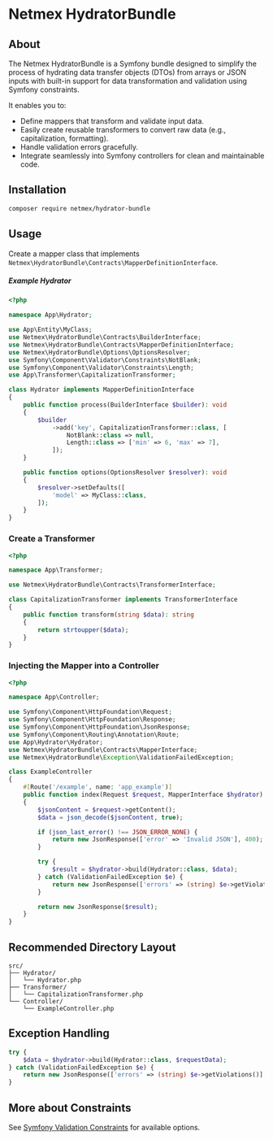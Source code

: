 # Netmex HydratorBundle

## About
The Netmex HydratorBundle is a Symfony bundle designed to simplify the process of hydrating data transfer objects (DTOs) from arrays or JSON inputs with built-in support for data transformation and validation using Symfony constraints.

It enables you to:
* Define mappers that transform and validate input data.
* Easily create reusable transformers to convert raw data (e.g., capitalization, formatting).
* Handle validation errors gracefully.
* Integrate seamlessly into Symfony controllers for clean and maintainable code.

## Installation

```bash
composer require netmex/hydrator-bundle
```

## Usage

Create a mapper class that implements
```Netmex\HydratorBundle\Contracts\MapperDefinitionInterface```.

##### Example Hydrator
```php
<?php

namespace App\Hydrator;

use App\Entity\MyClass;
use Netmex\HydratorBundle\Contracts\BuilderInterface;
use Netmex\HydratorBundle\Contracts\MapperDefinitionInterface;
use Netmex\HydratorBundle\Options\OptionsResolver;
use Symfony\Component\Validator\Constraints\NotBlank;
use Symfony\Component\Validator\Constraints\Length;
use App\Transformer\CapitalizationTransformer;

class Hydrator implements MapperDefinitionInterface
{
    public function process(BuilderInterface $builder): void
    {
        $builder
            ->add('key', CapitalizationTransformer::class, [
                NotBlank::class => null,
                Length::class => ['min' => 6, 'max' => 7],
            ]);
    }

    public function options(OptionsResolver $resolver): void
    {
        $resolver->setDefaults([
            'model' => MyClass::class,
        ]);
    }
}
```

### Create a Transformer

```php
<?php

namespace App\Transformer;

use Netmex\HydratorBundle\Contracts\TransformerInterface;

class CapitalizationTransformer implements TransformerInterface
{
    public function transform(string $data): string
    {
        return strtoupper($data);
    }
}
```

### Injecting the Mapper into a Controller

```php
<?php

namespace App\Controller;

use Symfony\Component\HttpFoundation\Request;
use Symfony\Component\HttpFoundation\Response;
use Symfony\Component\HttpFoundation\JsonResponse;
use Symfony\Component\Routing\Annotation\Route;
use App\Hydrator\Hydrator;
use Netmex\HydratorBundle\Contracts\MapperInterface;
use Netmex\HydratorBundle\Exception\ValidationFailedException;

class ExampleController
{
    #[Route('/example', name: 'app_example')]
    public function index(Request $request, MapperInterface $hydrator): Response
    {
        $jsonContent = $request->getContent();
        $data = json_decode($jsonContent, true);

        if (json_last_error() !== JSON_ERROR_NONE) {
            return new JsonResponse(['error' => 'Invalid JSON'], 400);
        }

        try {
            $result = $hydrator->build(Hydrator::class, $data);
        } catch (ValidationFailedException $e) {
            return new JsonResponse(['errors' => (string) $e->getViolations()], 400);
        }

        return new JsonResponse($result);
    }
}
```

## Recommended Directory Layout
```text
src/
├── Hydrator/
│   └── Hydrator.php
├── Transformer/
│   └── CapitalizationTransformer.php
└── Controller/
    └── ExampleController.php
```

## Exception Handling
```php
try {
    $data = $hydrator->build(Hydrator::class, $requestData);
} catch (ValidationFailedException $e) {
    return new JsonResponse(['errors' => (string) $e->getViolations()], 400);
}
```

## More about Constraints
See [Symfony Validation Constraints](https://symfony.com/doc/current/validation.html#constraints) for available options.
